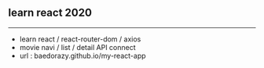 ## learn react 2020
----------
- learn react / react-router-dom / axios
- movie navi / list / detail API connect
- url : baedorazy.github.io/my-react-app
 

